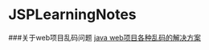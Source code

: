 # JSPLearningNotes
###关于web项目乱码问题
[java web项目各种乱码的解决方案](http://blog.csdn.net/chenghui0317/article/details/10299103)
